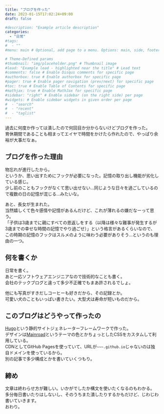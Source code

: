 ```yaml
---
title: "ブログを作った"
date: 2023-01-15T17:02:24+09:00
draft: false

#description: "Example article description"
categories:
  - "日常"
#tags:
#  - ""
#menu: main # Optional, add page to a menu. Options: main, side, footer

# Theme-Defined params
#thumbnail: "img/placeholder.png" # Thumbnail image
#lead: "Example lead - highlighted near the title" # Lead text
#comments: false # Enable Disqus comments for specific page
#authorbox: true # Enable authorbox for specific page
#pager: true # Enable pager navigation (prev/next) for specific page
#toc: true # Enable Table of Contents for specific page
#mathjax: true # Enable MathJax for specific page
#sidebar: "right" # Enable sidebar (on the right side) per page
#widgets: # Enable sidebar widgets in given order per page
#  - "search"
#  - "recent"
#  - "taglist"
---
```


過去に何度か作っては潰したので何回目か分からないけどブログを作った。  
育休期間であることも相まってエイヤで時間をかけたら作れたので、やっぱり余裕が大事だなぁ。

<!--more-->

## ブログを作った理由
物忘れが進行したから。  
というか、思い出すためにフックが必要になった。記憶の取り出し機能が劣化している感じ。  
少し前のこともフックがなくて思い出せない…同じような日々を過ごしているので複数の日の記憶が混じる…みたいな。

あと、長女が生まれた。  
当然嬉しくて色々感情や記憶があるんだけど、これが薄れるの嫌だなーって思う。  
「子供は3歳までに親にすべての恩返しをする（以降は様々な難事が発生するが3歳までの幸せな時間の記憶でやり過ごせ）」という格言があるくらいなので、この時期の記憶のフックはスルメのように味わう必要がありそう…というのも理由の一つ。

## 何を書くか
日常を書く。  
あと一応ソフトウェアエンジニアなので技術的なことも書く。  
会社のテックブログと違って多少不正確でもまあ許されるでしょ。

他にも写真がすきだしコーヒーも好きだから、その記録とか。  
可愛い犬のこともいっぱい書きたい。大型犬は寿命が短いものだから。

## このブログはどうやって作ったの
[Hugo](https://gohugo.io/)という静的サイトジェネレーターフレームワークで作った。  
デザインは[Mainroad](https://github.com/Vimux/Mainroad/)というテーマの色とかちょっとしたCSSをカスタムして利用している。  
CDNとしてGitHub Pagesを使っていて、URLが`~~~.github.io`じゃないのは独自ドメインを使っているから。  
別の記事で多少構成とかを書いていくつもり。

## 締め
文章は終わらせ方が難しい。いかがでしたか構文を使いたくなるのもわかる。  
多分毎日書いたりはしないし、そのうちまた潰したりするかもだけど、じわじわ書いていきます。  
おわり。

